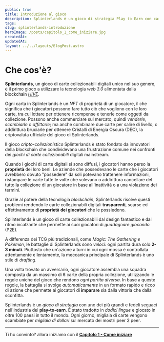 ```yaml
---
public: true
title: Introduzione al gioco
description: Splinterlands è un gioco di strategia Play to Earn con carte collezionabili basato sulla blockchain.
tags:
slug: splinterlands-introduzione
heroImage: /posts/capitolo_1_come_iniziare.jpg
createdAt: 
updatedAt: 
layout: ../../layouts/BlogPost.astro
---
```


# Che cos'è?

**Splinterlands**, un gioco di carte collezionabili digitali unico nel suo genere, è il primo gioco a utilizzare la tecnologia *web 3.0* alimentata dalla blockchain *[HIVE](https://www.hiveblockchain.com/)*. 

Ogni carta in Splinterlands è un *NFT* di proprietà di un giocatore, il che significa che i giocatori possono fare tutto ciò che vogliono con le loro carte, tra cui lottare per ottenere ricompense e tenerle come oggetti da collezione. Possono anche commerciare sul mercato, quindi *venderle*, *scambiarle* o *affittarle*; ma anche combinare due carte per salire di livello, o addirittura bruciarle per ottenere Cristalli di Energia Oscura (DEC), la criptovaluta ufficiale del gioco di Splinterlands.

Il gioco *cripto-collezionistico* Splinterlands è stato fondato da innovatori della blockchain che condividevano una frustrazione comune nei confronti dei *giochi di carte collezionabili* digitali mainstream. 

Quando i giochi di carte digitali si sono diffusi, i giocatori hanno perso la **proprietà** dei loro beni. Le aziende che possedevano le carte che i giocatori avrebbero dovuto "possedere" da soli potevano trattenere informazioni, ristampare le carte tutte le volte che volevano o addirittura cancellare del tutto la collezione di un giocatore in base all'inattività o a una violazione dei termini. 

Grazie al potere della tecnologia *blockchain*, Splinterlands risolve questi problemi rendendo le carte collezionabili digitali **trasparenti**, scarse ed effettivamente di **proprietà dei giocatori** che le possiedono.

Splinterlands è un gioco di carte collezionabili dal design fantastico e dal ritmo incalzante che permette ai suoi giocatori di *guadagnare giocando* (P2E). 

A differenza dei TCG più tradizionali, come *Magic: The Gathering e Pokemon*, le battaglie di Splinterlands sono *veloci*: ogni partita dura solo **2-3 minuti**. Piuttosto che un'azione a turni in cui ogni mossa è controllata attentamente e lentamente, la meccanica principale di Splinterlands è uno stile di *drafting*. 

Una volta trovato un avversario, ogni giocatore assembla una squadra composta da un massimo di 6 carte della propria collezione, utilizzando le regole uniche del gioco che rendono *ogni partita diversa*. In base a queste regole, la battaglia si svolge *automaticamente* in un formato rapido e ricco di azione che permette ai giocatori di **imparare** sia dalla vittoria che dalla sconfitta.

Splinterlands è un *gioco di strategia* con uno dei più grandi e fedeli seguaci nell'industria del **play-to-earn**. È stato tradotto in *dodici lingue* e giocato in oltre 100 paesi in tutto il mondo. Ogni giorno, migliaia di carte vengono scambiate per *migliaia di dollari* sul mercato dei mostri peer 2 peer.

---

Ti ho convinto? allora iniziamo con il **[Capitolo 1 - Come iniziare](capitolo1-come-iniziare)**
